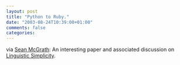 ```yaml
---
layout: post
title: "Python to Ruby."
date: "2003-08-24T10:39:00+01:00"
comments: false
categories: 
---
```


<p>via <a href="http://seanmcgrath.blogspot.com/archives/2003_08_17_seanmcgrath_archive.html#106163293968016271">Sean McGrath</a>: An interesting paper and associated discussion on <a href="http://toulouse.amber.org/archives/2003/08/21/linguistic_simplicity.html#003032" title="Industrie Toulouse: Linguistic Simplicity">Linguistic Simplicity</a>.</p>

